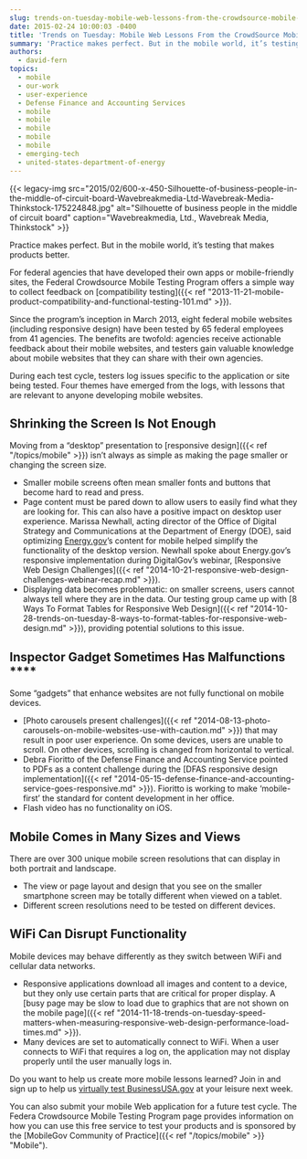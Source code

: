 ```yaml
---
slug: trends-on-tuesday-mobile-web-lessons-from-the-crowdsource-mobile-testing-program
date: 2015-02-24 10:00:03 -0400
title: 'Trends on Tuesday: Mobile Web Lessons From the CrowdSource Mobile Testing Program'
summary: 'Practice makes perfect. But in the mobile world, it’s testing that makes products better. For federal agencies that have developed their own apps or mobile-friendly sites, the CrowdSource Mobile Testing Program offers a simple way to collect feedback on compatibility testing. Since the program’s inception in March 2013, eight federal mobile websites (including responsive design)'
authors:
  - david-fern
topics:
  - mobile
  - our-work
  - user-experience
  - Defense Finance and Accounting Services
  - mobile
  - mobile
  - mobile
  - mobile
  - mobile
  - emerging-tech
  - united-states-department-of-energy
---
```


{{< legacy-img src="2015/02/600-x-450-Silhouette-of-business-people-in-the-middle-of-circuit-board-Wavebreakmedia-Ltd-Wavebreak-Media-Thinkstock-175224848.jpg" alt="Silhouette of business people in the middle of circuit board" caption="Wavebreakmedia, Ltd., Wavebreak Media, Thinkstock" >}}

Practice makes perfect. But in the mobile world, it’s testing that makes products better.

For federal agencies that have developed their own apps or mobile-friendly sites, the Federal Crowdsource Mobile Testing Program offers a simple way to collect feedback on [compatibility testing]({{< ref "2013-11-21-mobile-product-compatibility-and-functional-testing-101.md" >}}).

Since the program’s inception in March 2013, eight federal mobile websites (including responsive design) have been tested by 65 federal employees from 41 agencies. The benefits are twofold: agencies receive actionable feedback about their mobile websites, and testers gain valuable knowledge about mobile websites that they can share with their own agencies.

During each test cycle, testers log issues specific to the application or site being tested. Four themes have emerged from the logs, with lessons that are relevant to anyone developing mobile websites.

## Shrinking the Screen Is Not Enough

Moving from a “desktop” presentation to [responsive design]({{< ref "/topics/mobile" >}}) isn’t always as simple as making the page smaller or changing the screen size.

  * Smaller mobile screens often mean smaller fonts and buttons that become hard to read and press.
  * Page content must be pared down to allow users to easily find what they are looking for. This can also have a positive impact on desktop user experience. Marissa Newhall, acting director of the Office of Digital Strategy and Communications at the Department of Energy (DOE), said optimizing [Energy.gov](http://www.energy.gov)’s content for mobile helped simplify the functionality of the desktop version. Newhall spoke about Energy.gov’s responsive implementation during DigitalGov’s webinar, [Responsive Web Design Challenges]({{< ref "2014-10-21-responsive-web-design-challenges-webinar-recap.md" >}}).
  * Displaying data becomes problematic: on smaller screens, users cannot always tell where they are in the data. Our testing group came up with [8 Ways To Format Tables for Responsive Web Design]({{< ref "2014-10-28-trends-on-tuesday-8-ways-to-format-tables-for-responsive-web-design.md" >}}), providing potential solutions to this issue.

## Inspector Gadget Sometimes Has Malfunctions ****

Some “gadgets” that enhance websites are not fully functional on mobile devices.

  * [Photo carousels present challenges]({{< ref "2014-08-13-photo-carousels-on-mobile-websites-use-with-caution.md" >}}) that may result in poor user experience. On some devices, users are unable to scroll. On other devices, scrolling is changed from horizontal to vertical.
  * Debra Fioritto of the Defense Finance and Accounting Service pointed to PDFs as a content challenge during the [DFAS responsive design implementation]({{< ref "2014-05-15-defense-finance-and-accounting-service-goes-responsive.md" >}}). Fioritto is working to make ‘mobile-first’ the standard for content development in her office.
  * Flash video has no functionality on iOS.

## Mobile Comes in Many Sizes and Views

There are over 300 unique mobile screen resolutions that can display in both portrait and landscape.

  * The view or page layout and design that you see on the smaller smartphone screen may be totally different when viewed on a tablet.
  * Different screen resolutions need to be tested on different devices.

## WiFi Can Disrupt Functionality

Mobile devices may behave differently as they switch between WiFi and cellular data networks.

  * Responsive applications download all images and content to a device, but they only use certain parts that are critical for proper display. A [busy page may be slow to load due to graphics that are not shown on the mobile page]({{< ref "2014-11-18-trends-on-tuesday-speed-matters-when-measuring-responsive-web-design-performance-load-times.md" >}}).
  * Many devices are set to automatically connect to WiFi. When a user connects to WiFi that requires a log on, the application may not display properly until the user manually logs in.

Do you want to help us create more mobile lessons learned? Join in and sign up to help us [virtually test BusinessUSA.gov](https://midas.18f.us/tasks/45) at your leisure next week.

You can also submit your mobile Web application for a future test cycle. The Federa Crowdsource Mobile Testing Program page provides information on how you can use this free service to test your products and is sponsored by the [MobileGov Community of Practice]({{< ref "/topics/mobile" >}} "Mobile").
